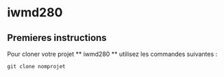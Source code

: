 # iwmd280
## Premieres instructions
Pour cloner votre projet ** iwmd280 ** utilisez les commandes suivantes :
```
git clone nomprojet

```